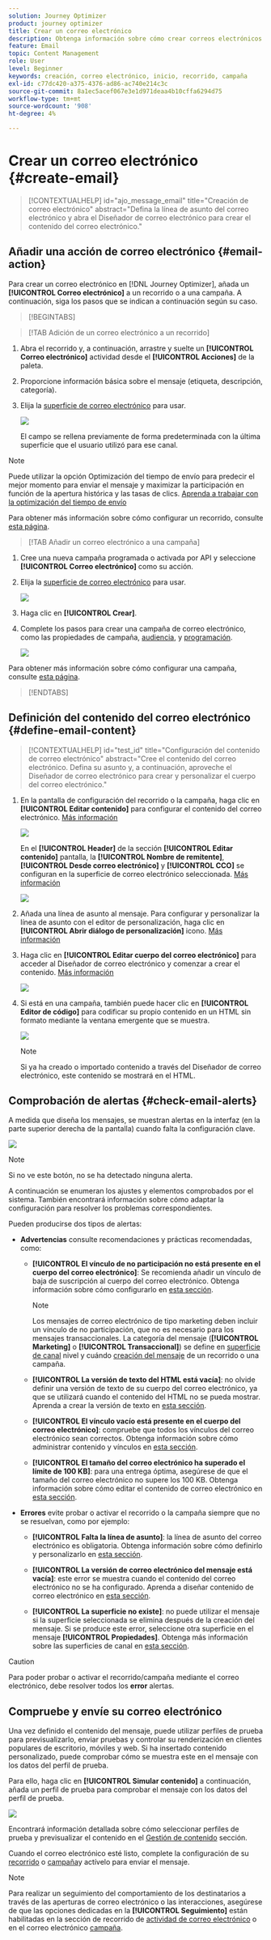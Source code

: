 ```yaml
---
solution: Journey Optimizer
product: journey optimizer
title: Crear un correo electrónico
description: Obtenga información sobre cómo crear correos electrónicos en Journey Optimizer
feature: Email
topic: Content Management
role: User
level: Beginner
keywords: creación, correo electrónico, inicio, recorrido, campaña
exl-id: c77dc420-a375-4376-ad86-ac740e214c3c
source-git-commit: 8a1ec5acef067e3e1d971deaa4b10cffa6294d75
workflow-type: tm+mt
source-wordcount: '908'
ht-degree: 4%

---
```


# Crear un correo electrónico {#create-email}

>[!CONTEXTUALHELP]
>id="ajo_message_email"
>title="Creación de correo electrónico"
>abstract="Defina la línea de asunto del correo electrónico y abra el Diseñador de correo electrónico para crear el contenido del correo electrónico."


## Añadir una acción de correo electrónico {#email-action}

Para crear un correo electrónico en [!DNL Journey Optimizer], añada un **[!UICONTROL Correo electrónico]** a un recorrido o a una campaña. A continuación, siga los pasos que se indican a continuación según su caso.

>[!BEGINTABS]

>[!TAB Adición de un correo electrónico a un recorrido]

1. Abra el recorrido y, a continuación, arrastre y suelte un **[!UICONTROL Correo electrónico]** actividad desde el **[!UICONTROL Acciones]** de la paleta.

1. Proporcione información básica sobre el mensaje (etiqueta, descripción, categoría).

1. Elija la [superficie de correo electrónico](email-settings.md) para usar.

   ![](assets/email_journey.png)

   El campo se rellena previamente de forma predeterminada con la última superficie que el usuario utilizó para ese canal.

>[!NOTE]
>
>Puede utilizar la opción Optimización del tiempo de envío para predecir el mejor momento para enviar el mensaje y maximizar la participación en función de la apertura histórica y las tasas de clics. [Aprenda a trabajar con la optimización del tiempo de envío](../building-journeys/journeys-message.md#send-time-optimization)

Para obtener más información sobre cómo configurar un recorrido, consulte [esta página](../building-journeys/journey-gs.md).

>[!TAB Añadir un correo electrónico a una campaña]

1. Cree una nueva campaña programada o activada por API y seleccione **[!UICONTROL Correo electrónico]** como su acción.

1. Elija la [superficie de correo electrónico](email-settings.md) para usar.

   ![](assets/email_campaign.png)

1. Haga clic en **[!UICONTROL Crear]**.

1. Complete los pasos para crear una campaña de correo electrónico, como las propiedades de campaña, [audiencia](../audience/about-audiences.md), y [programación](../campaigns/create-campaign.md#schedule).

   ![](assets/email_campaign_steps.png)

<!--
From the **[!UICONTROL Action]** section, specify if you want to track how your recipients react to your delivery: you can track email opens, and/or clicks on links and buttons in your email.

![](assets/email_campaign_tracking.png)
-->

Para obtener más información sobre cómo configurar una campaña, consulte [esta página](../campaigns/get-started-with-campaigns.md).

>[!ENDTABS]

## Definición del contenido del correo electrónico {#define-email-content}

<!-- update the quarry component with right ID value-->

>[!CONTEXTUALHELP]
>id="test_id"
>title="Configuración del contenido de correo electrónico"
>abstract="Cree el contenido del correo electrónico. Defina su asunto y, a continuación, aproveche el Diseñador de correo electrónico para crear y personalizar el cuerpo del correo electrónico."

1. En la pantalla de configuración del recorrido o la campaña, haga clic en **[!UICONTROL Editar contenido]** para configurar el contenido del correo electrónico. [Más información](get-started-email-design.md)

   ![](assets/email_campaign_edit_content.png)

   En el **[!UICONTROL Header]** de la sección **[!UICONTROL Editar contenido]** pantalla, la **[!UICONTROL Nombre de remitente]**, **[!UICONTROL Desde correo electrónico]** y **[!UICONTROL CCO]** se configuran en la superficie de correo electrónico seleccionada. [Más información](email-settings.md) <!--check if same for journey-->

   ![](assets/email_designer_edit_content_header.png)

1. Añada una línea de asunto al mensaje. Para configurar y personalizar la línea de asunto con el editor de personalización, haga clic en **[!UICONTROL Abrir diálogo de personalización]** icono. [Más información](../personalization/personalization-build-expressions.md)

1. Haga clic en **[!UICONTROL Editar cuerpo del correo electrónico]** para acceder al Diseñador de correo electrónico y comenzar a crear el contenido. [Más información](get-started-email-design.md)

   ![](assets/email_designer_edit_email_body.png)

1. Si está en una campaña, también puede hacer clic en **[!UICONTROL Editor de código]** para codificar su propio contenido en un HTML sin formato mediante la ventana emergente que se muestra.

   ![](assets/email_designer_edit_code_editor.png)

   >[!NOTE]
   >
   >Si ya ha creado o importado contenido a través del Diseñador de correo electrónico, este contenido se mostrará en el HTML.

## Comprobación de alertas {#check-email-alerts}

A medida que diseña los mensajes, se muestran alertas en la interfaz (en la parte superior derecha de la pantalla) cuando falta la configuración clave.

![](assets/email_journey_alerts_details.png)

>[!NOTE]
>
>Si no ve este botón, no se ha detectado ninguna alerta.

A continuación se enumeran los ajustes y elementos comprobados por el sistema. También encontrará información sobre cómo adaptar la configuración para resolver los problemas correspondientes.

Pueden producirse dos tipos de alertas:

* **Advertencias** consulte recomendaciones y prácticas recomendadas, como:

   * **[!UICONTROL El vínculo de no participación no está presente en el cuerpo del correo electrónico]**: Se recomienda añadir un vínculo de baja de suscripción al cuerpo del correo electrónico. Obtenga información sobre cómo configurarlo en [esta sección](../privacy/opt-out.md#opt-out-management).

     >[!NOTE]
     >
     >Los mensajes de correo electrónico de tipo marketing deben incluir un vínculo de no participación, que no es necesario para los mensajes transaccionales. La categoría del mensaje (**[!UICONTROL Marketing]** o **[!UICONTROL Transaccional]**) se define en [superficie de canal](email-settings.md#email-type) nivel y cuándo [creación del mensaje](#create-email-journey-campaign) de un recorrido o una campaña.

   * **[!UICONTROL La versión de texto del HTML está vacía]**: no olvide definir una versión de texto de su cuerpo del correo electrónico, ya que se utilizará cuando el contenido del HTML no se pueda mostrar. Aprenda a crear la versión de texto en [esta sección](text-version-email.md).

   * **[!UICONTROL El vínculo vacío está presente en el cuerpo del correo electrónico]**: compruebe que todos los vínculos del correo electrónico sean correctos. Obtenga información sobre cómo administrar contenido y vínculos en [esta sección](content-from-scratch.md).

   * **[!UICONTROL El tamaño del correo electrónico ha superado el límite de 100 KB]**: para una entrega óptima, asegúrese de que el tamaño del correo electrónico no supere los 100 KB. Obtenga información sobre cómo editar el contenido de correo electrónico en [esta sección](content-from-scratch.md).

* **Errores** evite probar o activar el recorrido o la campaña siempre que no se resuelvan, como por ejemplo:

   * **[!UICONTROL Falta la línea de asunto]**: la línea de asunto del correo electrónico es obligatoria. Obtenga información sobre cómo definirlo y personalizarlo en [esta sección](create-email.md).

  <!--HTML is empty when Amp HTML is present-->

   * **[!UICONTROL La versión de correo electrónico del mensaje está vacía]**: este error se muestra cuando el contenido del correo electrónico no se ha configurado. Aprenda a diseñar contenido de correo electrónico en [esta sección](get-started-email-design.md).

   * **[!UICONTROL La superficie no existe]**: no puede utilizar el mensaje si la superficie seleccionada se elimina después de la creación del mensaje. Si se produce este error, seleccione otra superficie en el mensaje **[!UICONTROL Propiedades]**. Obtenga más información sobre las superficies de canal en [esta sección](../configuration/channel-surfaces.md).

>[!CAUTION]
>
>Para poder probar o activar el recorrido/campaña mediante el correo electrónico, debe resolver todos los **error** alertas.

## Compruebe y envíe su correo electrónico

Una vez definido el contenido del mensaje, puede utilizar perfiles de prueba para previsualizarlo, enviar pruebas y controlar su renderización en clientes populares de escritorio, móviles y web. Si ha insertado contenido personalizado, puede comprobar cómo se muestra este en el mensaje con los datos del perfil de prueba.

Para ello, haga clic en **[!UICONTROL Simular contenido]** a continuación, añada un perfil de prueba para comprobar el mensaje con los datos del perfil de prueba.

![](assets/email_designer_edit_simulate.png)

Encontrará información detallada sobre cómo seleccionar perfiles de prueba y previsualizar el contenido en el [Gestión de contenido](../content-management/preview-test.md) sección.

Cuando el correo electrónico esté listo, complete la configuración de su [recorrido](../building-journeys/journey-gs.md) o [campaña](../campaigns/create-campaign.md)y actívelo para enviar el mensaje.

>[!NOTE]
>
>Para realizar un seguimiento del comportamiento de los destinatarios a través de las aperturas de correo electrónico o las interacciones, asegúrese de que las opciones dedicadas en la **[!UICONTROL Seguimiento]** están habilitadas en la sección de recorrido de [actividad de correo electrónico](../building-journeys/journeys-message.md) o en el correo electrónico [campaña](../campaigns/create-campaign.md).<!--to move?-->

<!--

## Define your email content {#email-content}

Use [!DNL Journey Optimizer] Email Designer to [design your email from scratch](../email/content-from-scratch.md). If you have an existing content, you can [import it in the Email Designer](../email/existing-content.md), or [code your own content](../email/code-content.md) in [!DNL Journey Optimizer]. 

[!DNL Journey Optimizer] comes with a set of [built-in templates](email-templates.md) to help you start. Any email can also be saved as a template.

Use [!DNL Journey Optimizer] personalization editor to personalize your messages with profiles' data. For more on personalization, refer to [this section](../personalization/personalize.md).

Adapt the content of your messages to the targeted profiles by using [!DNL Journey Optimizer] dynamic content capabilities. [Get started with dynamic content](../personalization/get-started-dynamic-content.md)

## Email tracking {#email-tracking}

If you want to track the behavior of your recipients through openings and/or clicks on links, enable the following options: **[!UICONTROL Email opens]** and **[!UICONTROL Click on email]**. 

Learn more about tracking in [this section](message-tracking.md).

## Validate your email content {#email-content-validate}

Control the rendering of your email, and check personalization settings with test profiles, using the preview section on the left-hand side. For more on this, refer to [this section](preview.md).

![](assets/messages-simple-preview.png)

You must also check alerts in the upper section of the editor.  Some of them are simple warnings, but others can prevent you from using the message. 

-->

